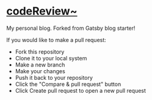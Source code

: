 # [codeReview~](#)

My personal blog. Forked from Gatsby blog starter!

If you would like to make a pull request:
- Fork this repository
- Clone it to your local system
- Make a new branch
- Make your changes
- Push it back to your repository
- Click the "Compare & pull request" button
- Click Create pull request to open a new pull request
